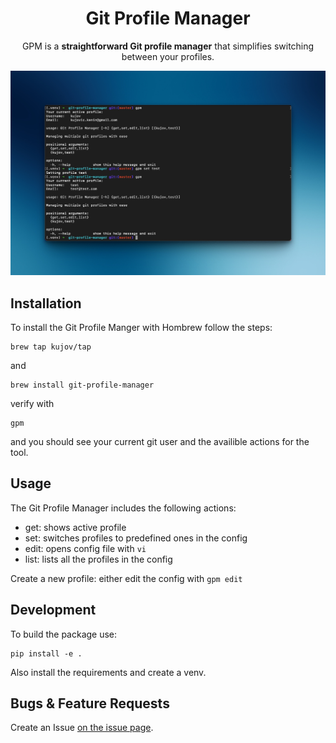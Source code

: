 <div align="center">

# Git Profile Manager

GPM is a **straightforward Git profile manager** that simplifies switching between your profiles.

</div>

![Demo image][image]

## Installation

To install the Git Profile Manger with Hombrew follow the steps:

```console
brew tap kujov/tap 
```

and

```console
brew install git-profile-manager              
```

verify with 

```console
gpm
```

and you should see your current git user and the availible actions for the tool.

## Usage

The Git Profile Manager includes the following actions:
- get: shows active profile
- set: switches profiles to predefined ones in the config
- edit: opens config file with ```vi```
- list: lists all the profiles in the config

Create a new profile:
either edit the config with ```gpm edit```

## Development

To build the package use:
```console
pip install -e .
```

Also install the requirements and create a venv.

## Bugs & Feature Requests

Create an Issue [on the issue page](https://github.com/kujov/git-profile-manager/issues/new).

[image]: assets/gpm.jpeg